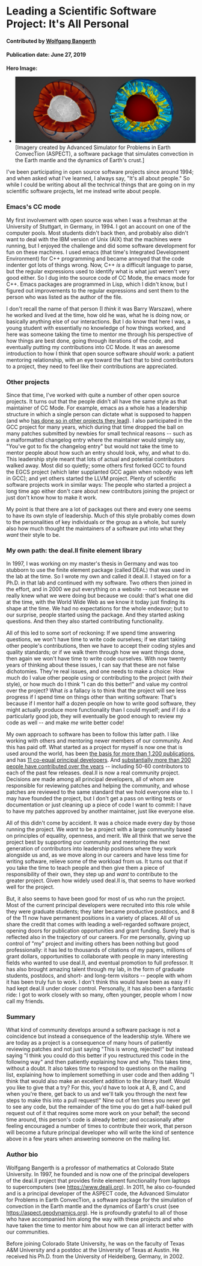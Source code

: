 # Leading a Scientific Software Project: It's All Personal

#### Contributed by [Wolfgang Bangerth](https://github.com/bangerth)

#### Publication date: June 27, 2019

**Hero Image:**
 
- <img src="../../images/Blog_0619_TwoSpheres.jpg" />[Imagery created by Advanced Simulator for Problems in Earth ConvecTion (ASPECT), a software package that simulates convection in the Earth mantle and the dynamics of Earth's crust.]

I've been participating in open source software projects since around
1994; and when asked what I've learned, I always say, "It's all about
people." So while I could be writing about all the technical things
that are going on in my scientific software projects, let me instead
write about people.

### Emacs's CC mode

My first involvement with open source was when I was a freshman at the
University of Stuttgart, in Germany, in 1994. I got an account on one
of the computer pools. Most students didn't back then, and probably
also didn't want to deal with the IBM version of Unix (AIX) that the
machines were running, but I enjoyed the challenge and did some
software development for fun on these machines. I used emacs (that
time's Integrated Development Environment) for C++ programming and became
annoyed that the code indenter got lots of things wrong. Now, C++ *is*
a difficult language to parse, but the regular expressions used to
identify what is what just weren't very good either. So I dug
into the source code of CC Mode, the emacs mode for C++. Emacs
packages are programmed in Lisp, which I didn't know, but I figured
out improvements to the regular expressions and sent them to the
person who was listed as the author of the file.

I don't recall the name of that person (I *think* it was Barry
Warszaw), where he worked and lived at the time, how old he was, what
he is doing now, or basically anything else of our interactions. But I
do know that here I was, a young student with essentially no knowledge of
how things worked, and here was someone taking the time to mentor me through
his perspective of how things are best done, going through iterations of the code, and
eventually putting my contributions into CC Mode. It was an awesome
introduction to how I think that open source software *should* work: a
patient mentoring relationship, with an eye toward the fact that to
bind  contributors to a project, they need to feel like their
contributions are appreciated.

### Other projects

Since that time, I've worked with quite a number of other open source
projects. It turns out that the people didn't all have the same style as
that maintainer of CC Mode. For example, emacs as a whole has a
leadership structure in which a single person can dictate what is
supposed to happen (and who [has done so in other projects they
lead](https://lwn.net/Articles/753646/)). I also participated in the
GCC project for many years, which during that time dropped the ball on
many patches submitted by newbies for small technical reasons -- such
as a malformatted changelog entry where the maintainer would simply
say, "You've got to fix the changelog entry" but would not take the time to
mentor people about how such an entry should look, why, and what to
do. This leadership style meant that lots of actual and potential
contributors walked away. Most did so quietly; some others first
forked GCC to found the EGCS project (which later supplanted GCC again
when nobody was left in GCC); and yet others started the LLVM
project. Plenty of scientific software projects work in similar ways:
The people who started a project a long time ago either don't care about
new contributors joining the project or just don't know how to make
it work.

My point is that there are a lot of packages
out there and every one seems to have its own style of
leadership. Much of this style probably comes down to the personalities
of key individuals or the group as a whole, but surely also how much
thought the maintainers of a software put into what they *want* their
style to be.

### My own path: the deal.II finite element library

In 1997, I was working on my master's thesis in Germany and was too stubborn to use the finite element
package (called DEAL) that was used in the lab at the time. So I wrote
my own and called it deal.II. I stayed on for a Ph.D. in that lab and
continued with my software. Two others then joined in the effort, and
in 2000 we put everything on a website -- not because we really
knew what we were doing but because we could: that's what one did at
the time, with the World Wide Web as we know it today just finding
its shape at the time. We had no expectations for the whole endeavor; but
to our surprise, people started using the package. And they started asking
questions. And then they also started contributing functionality.

All of this led to some sort of reckoning: If we spend time answering
questions, we won't have time to write code ourselves; if we start
taking other people's contributions, then we have to accept their
coding styles and quality standards;  or if we walk them through how
we want things done, then again we won't have time to write code
ourselves. With now twenty years of thinking about these issues, I can
say that these are not false dichotomies. They're real issues, and
one needs to make a choice: How much do I value other people using
or contributing to the project (with *their* style), or how much
do I think "I can do this better!" and value my control over
the project? What *is* a fallacy is to think that the project will see
less progress if I spend time on things other than writing software:
That's because if I mentor half a dozen people on how to write good
software, they might actually produce more functionality than I could
myself; and if I do a particularly good job, they will eventually be
good enough to review my code as well -- and make *me* write better
code!

My own approach to software has been to follow this latter path. I
like working with others and mentoring newer members of our
community. And this has paid off. What started as a project for
myself is now one that is used around the world, has been [the basis
for more than 1,200
publications](https://dealii.org/publications.html), and has [11 co-equal
principal developers](https://dealii.org/authors.html). And
[substantially more than 200 people have contributed over the
years](https://dealii.org/authors.html#author-list) -- including 50-60 
contributors to each of the past few releases. deal.II is now a
real community project. Decisions are made among all principal
developers, all of whom are responsible for reviewing patches and
helping the community, and whose patches are reviewed to the same
standard that we hold everyone else to. I may have founded the project,
but I don't get a pass on writing tests or documentation or just
cleaning up a piece of code I want to commit: I have to have my
patches approved by another maintainer, just like everyone else.

All of this didn't come by accident. It was a choice made every day by
those running the project. We *want* to be a project
with a large community based on principles of equality, openness, and
merit. We all think that we serve the project best by supporting our
community and mentoring the next generation of contributors into
leadership positions where they work alongside us and, as we move
along in our careers and have less time for writing software, relieve
some of the workload from us. It turns out that if you take the time
to teach people and then give them a piece of responsibility of their
own, they step up and *want* to contribute to the greater project.
Given how widely used deal.II is, that seems to have worked well for
the project.

But, it also seems to have been good for most of us who
run the project. Most of the current principal developers were
recruited into this role while they were graduate students; they later became
productive postdocs, and 8 of the 11 now have permanent positions in a
variety of places. All of us share the credit that comes with leading
a well-regarded software project, opening doors for publication
opportunities and grant funding. Surely that is reflected also in the
trajectory of our careers. For me personally, giving up control of
"my" project and inviting others has been nothing but good
professionally: it has led to thousands of citations of my papers,
millions of grant dollars, opportunities to collaborate with people in
many interesting fields who wanted to use deal.II, and eventual
promotion to full professor. It has also brought amazing talent
through my lab, in the form of graduate students, postdocs, and short-
and long-term visitors -- people with whom it has been truly fun to
work. I don't think this would have been as easy if I had kept deal.II
under closer control. Personally, it has also been a fantastic
ride: I got to work closely with so many, often younger, people whom I
now call my friends.

### Summary

What kind of community develops around a software package is not a coincidence
but instead a consequence of the leadership style. Where we are today as a
project is a consequence of many hours of patiently reviewing patches and
not just saying "This is wrong, rejected!" but instead saying "I think you could do this
better if you restructured this code in the following way" and then patiently
explaining how and why. This takes time, without a doubt. It also takes time
to respond to questions on the mailing list, explaining how to implement
something in user code and then adding "I think that would also make an
excellent addition to the library itself. Would you like to give that a try?
For this, you'd have to look at A, B, and C, and when you're there, get
back to us and we'll talk you through the next few steps to make this into a
pull request!" Nine out of ten times you never get to see any code, but
the remainder of the time you do get a half-baked pull request out of
it that requires some more work on your behalf; the second time around,
this person's code is already better; and occasionally after feeling encouraged
a number of times to contribute their work, that
person will become a future principal developer who will write the kind
of sentence above in a few years when answering someone on the mailing
list.

### Author bio

Wolfgang Bangerth is a professor of mathematics at Colorado State
University. In 1997, he founded and is now one of the principal developers of the
deal.II project that provides finite element functionality from
laptops to supercomputers (see https://www.dealii.org). In 2011, he also
co-founded and is a principal developer of the ASPECT code, the
Advanced Simulator for Problems in Earth ConvecTion, a software
package for the simulation of convection in the Earth mantle and the
dynamics of Earth's crust (see https://aspect.geodynamics.org). He is
profoundly grateful to all of those who have accompanied him along
the way with these projects and who have taken the time to mentor
him about how we can all interact better with our communities.

Before joining Colorado State University, he was on the faculty of
Texas A&M University and a postdoc at the University of Texas at
Austin. He received his Ph.D. from the University of Heidelberg,
Germany, in 2002.

<!---
Publish: yes
RSS update: 2019-06-27
Categories: collaboration
Topics: strategies for more effective teams
Tags: bssw-blog-article
Level: 2
Prerequisites: default
Aggregate: none
--->
